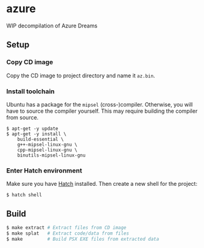 # azure
WIP decompilation of Azure Dreams

## Setup

### Copy CD image
Copy the CD image to project directory and name it `az.bin`.

### Install toolchain
Ubuntu has a package for the `mipsel` (cross-)compiler. Otherwise, you will
have to source the compiler yourself. This may require building the compiler
from source.

```
$ apt-get -y update
$ apt-get -y install \
    build-essential \
    g++-mipsel-linux-gnu \
    cpp-mipsel-linux-gnu \
    binutils-mipsel-linux-gnu
```

### Enter Hatch environment
Make sure you have [Hatch](https://hatch.pypa.io/latest/) installed.
Then create a new shell for the project:

```
$ hatch shell
```

## Build

```bash
$ make extract # Extract files from CD image
$ make splat   # Extract code/data from files
$ make         # Build PSX EXE files from extracted data
```
